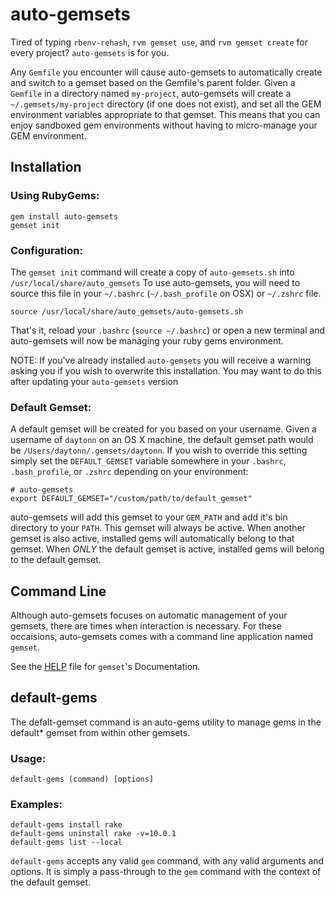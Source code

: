auto-gemsets
==============

Tired of typing `rbenv-rehash`, `rvm gemset use`, and `rvm gemset create` for every project? `auto-gemsets` is for you.

Any `Gemfile` you encounter will cause auto-gemsets to automatically create and switch to a gemset based on the Gemfile's parent folder. Given a `Gemfile` in a directory named `my-project`, auto-gemsets will create a `~/.gemsets/my-project` directory (if one does not exist), and set all the GEM environment variables appropriate to that gemset. This means that you can enjoy sandboxed gem environments without having to micro-manage your GEM environment.

## Installation

### Using RubyGems:

    gem install auto-gemsets
    gemset init

### Configuration:

The `gemset init` command will create a copy of `auto-gemsets.sh` into `/usr/local/share/auto_gemsets` To use auto-gemsets, you will need to source this file in your `~/.bashrc` (`~/.bash_profile` on OSX) or `~/.zshrc` file.

    source /usr/local/share/auto_gemsets/auto-gemsets.sh

That's it, reload your `.bashrc` (`source ~/.bashrc`) or open a new terminal and auto-gemsets will now be managing your ruby gems environment.

NOTE: If you've already installed `auto-gemsets` you will receive a warning asking you if you wish to overwrite this installation. You may want to do this after updating your `auto-gemsets` version

### Default Gemset:

A default gemset will be created for you based on your username. Given a username of `daytonn` on an OS X machine, the default gemset path would be `/Users/daytonn/.gemsets/daytonn`. If you wish to override this setting simply set the `DEFAULT_GEMSET` variable somewhere in your `.bashrc`, `.bash_profile`, or `.zshrc` depending on your environment:

    # auto-gemsets
    export DEFAULT_GEMSET="/custom/path/to/default_gemset"

auto-gemsets will add this gemset to your `GEM_PATH` and add it's bin directory to your `PATH`. This gemset will always be active. When another gemset is also active, installed gems will automatically belong to that gemset. When _ONLY_ the default gemset is active, installed gems will belong to the default gemset.

## Command Line

Although auto-gemsets focuses on automatic management of your gemsets, there are times when interaction is necessary. For these occaisions, auto-gemsets comes with a command line application named `gemset`.

See the [HELP](https://github.com/daytonn/auto-gemsets/blob/master/HELP.md) file for `gemset`'s Documentation.

## default-gems
The defalt-gemset command is an auto-gems utility to manage gems
in the default* gemset from within other gemsets.

### Usage:

    default-gems (command) [options]

### Examples:

    default-gems install rake
    default-gems uninstall rake -v=10.0.1
    default-gems list --local

`default-gems` accepts any valid `gem` command, with any valid arguments and options.
It is simply a pass-through to the `gem` command with the context of the default gemset.